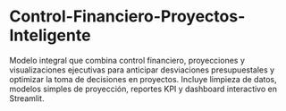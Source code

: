 # Control-Financiero-Proyectos-Inteligente
Modelo integral que combina control financiero, proyecciones y visualizaciones ejecutivas para anticipar desviaciones presupuestales y optimizar la toma de decisiones en proyectos. Incluye limpieza de datos, modelos simples de proyección, reportes KPI y dashboard interactivo en Streamlit.
